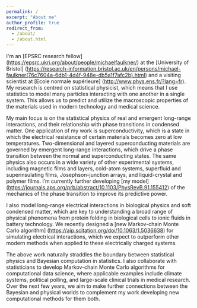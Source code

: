 ```yaml
---
permalink: /
excerpt: "About me"
author_profile: true
redirect_from: 
  - /about/
  - /about.html
---
```


I'm an [EPSRC research fellow] (https://epsrc.ukri.org/about/people/michaelfaulkner/) at the [University of Bristol] (https://research-information.bristol.ac.uk/en/persons/michael-faulkner(76c7604a-6db1-4d4f-948e-db5a1f7afc2b).html) and a visiting scientist at [Ecole normale supérieure] (http://www.phys.ens.fr/?lang=fr). My research is centred on statistical physicist, which means that I use statistics to model many particles interacting with one another in a single system. This allows us to predict and utilize the macroscopic properties of the materials used in modern technology and medical science.

My main focus is on the statistical physics of real and emergent long-range interactions, and their relationship with phase transitions in condensed matter. One application of my work is superconductivity, which is a state in which the electrical resistance of certain materials becomes zero at low temperatures. Two-dimensional and layered superconducting materials are governed by emergent long-range interactions, which drive a phase transition between the normal and superconducting states. The same physics also occurs in a wide variety of other experimental systems, including magnetic films and layers, cold-atom systems, superfluid and superinsulating films, Josephson-junction arrays, and liquid-crystal and polymer films. I’m currently further developing [my model] (https://journals.aps.org/prb/abstract/10.1103/PhysRevB.91.155412) of the mechanics of the phase transition to improve its predictive power.
 
I also model long-range electrical interactions in biological physics and soft condensed matter, which are key to understanding a broad range of physical phenomena from protein folding in biological cells to ionic fluids in battery technology. We recently designed a [new Markov-chain Monte Carlo algorithm] (https://aip.scitation.org/doi/10.1063/1.5036638) for simulating electrical interactions, which we expect to outperform other modern methods when applied to these electrically charged systems.

The above work naturally straddles the boundary between statistical physics and Bayesian computation in statistics. I also collaborate with statisticians to develop Markov-chain Monte Carlo algorithms for computational data science, where applicable examples include climate systems, political polling, and large-scale clinical trials in medical research. Over the next few years, we aim to make further connections between the Bayesian and physical worlds to complement my work developing new computational methods for them both.
